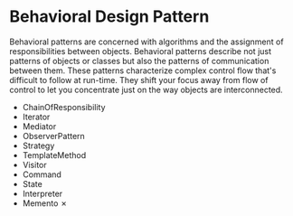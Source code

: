 # Behavioral Design Pattern
Behavioral patterns are concerned with algorithms and the assignment of responsibilities between 
objects. Behavioral patterns describe not just patterns of objects or classes but also the patterns of 
communication between them. These patterns characterize complex control flow that's difficult to follow 
at run-time. They shift your focus away from flow of control to let you concentrate just on the way 
objects are interconnected.

- ChainOfResponsibility
- Iterator
- Mediator
- ObserverPattern
- Strategy
- TemplateMethod
- Visitor
- Command
- State
- Interpreter
- Memento ✗
